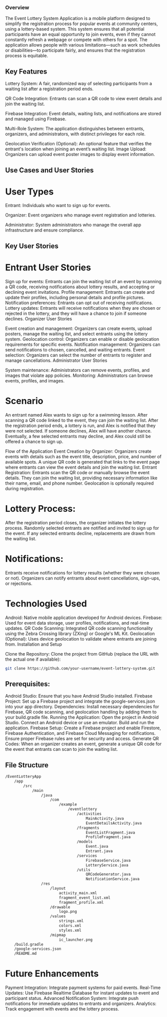 ### Overview

The Event Lottery System Application is a mobile platform designed to simplify the registration process for popular events at community centers, using a lottery-based system. 
This system ensures that all potential participants have an equal opportunity to join events, even if they cannot constantly refresh a webpage or compete with others for a spot. 
The application allows people with various limitations—such as work schedules or disabilities—to participate fairly, and ensures that the registration process is equitable.

## Key Features

Lottery System: A fair, randomized way of selecting participants from a waiting list after a registration period ends.

QR Code Integration: Entrants can scan a QR code to view event details and join the waiting list.

Firebase Integration: Event details, waiting lists, and notifications are stored and managed using Firebase.

Multi-Role System: The application distinguishes between entrants, organizers, and administrators, with distinct privileges for each role.

Geolocation Verification (Optional): An optional feature that verifies the entrant's location when joining an event’s waiting list.
Image Upload: Organizers can upload event poster images to display event information.

## Use Cases and User Stories
# User Types
Entrant: Individuals who want to sign up for events.

Organizer: Event organizers who manage event registration and lotteries.

Administrator: System administrators who manage the overall app infrastructure and ensure compliance.

## Key User Stories

# Entrant User Stories

Sign up for events: Entrants can join the waiting list of an event by scanning a QR code, receiving notifications about lottery results, and accepting or declining event invitations.
Profile management: Entrants can create and update their profiles, including personal details and profile pictures.
Notification preferences: Entrants can opt out of receiving notifications.
Lottery updates: Entrants will receive notifications when they are chosen or rejected in the lottery, and they will have a chance to join if someone declines.
Organizer User Stories

Event creation and management: Organizers can create events, upload posters, manage the waiting list, and select entrants using the lottery system.
Geolocation control: Organizers can enable or disable geolocation requirements for specific events.
Notification management: Organizers can send notifications to chosen, cancelled, and waiting entrants.
Event selection: Organizers can select the number of entrants to register and manage cancellations.
Administrator User Stories

System maintenance: Administrators can remove events, profiles, and images that violate app policies.
Monitoring: Administrators can browse events, profiles, and images.

# Scenario

An entrant named Alex wants to sign up for a swimming lesson. After scanning a QR code linked to the event, they can join the waiting list. 
After the registration period ends, a lottery is run, and Alex is notified that they were not selected. 
If someone declines, Alex will have another chance. Eventually, a few selected entrants may decline, and Alex could still be offered a chance to sign up.

Flow of the Application
Event Creation by Organizer:
Organizers create events with details such as the event title, description, price, and number of available spots.
A unique QR code is generated that links to the event page where entrants can view the event details and join the waiting list.
Entrant Registration:
Entrants scan the QR code or manually browse the event details.
They can join the waiting list, providing necessary information like their name, email, and phone number.
Geolocation is optionally required during registration.

# Lottery Process:
After the registration period closes, the organizer initiates the lottery process.
Randomly selected entrants are notified and invited to sign up for the event.
If any selected entrants decline, replacements are drawn from the waiting list.

# Notifications:
Entrants receive notifications for lottery results (whether they were chosen or not).
Organizers can notify entrants about event cancellations, sign-ups, or rejections.

# Technologies Used
Android: Native mobile application developed for Android devices.
Firebase: Used for event data storage, user profiles, notifications, and real-time updates.
QR Code Scanning: Integrated QR code scanning functionality using the Zebra Crossing library (ZXing) or Google's ML Kit.
Geolocation (Optional): Uses device geolocation to validate where entrants are joining from.
Installation and Setup

Clone the Repository: Clone the project from GitHub (replace the URL with the actual one if available):
```bash
git clone https://github.com/your-username/event-lottery-system.git
```

## Prerequisites:
Android Studio: Ensure that you have Android Studio installed.
Firebase Project: Set up a Firebase project and integrate the google-services.json into your app directory.
Dependencies: Install necessary dependencies for Firebase, QR code scanning, and geolocation handling by adding them to your build.gradle file.
Running the Application:
Open the project in Android Studio.
Connect an Android device or use an emulator.
Build and run the application.
Firebase Setup:
Create a Firebase project and enable Firestore, Firebase Authentication, and Firebase Cloud Messaging for notifications.
Ensure proper Firebase rules are set for security and access.
Generate QR Codes:
When an organizer creates an event, generate a unique QR code for the event that entrants can scan to join the waiting list.

## File Structure
```bash
/EventLotteryApp
    /app
        /src
            /main
                /java
                    /com
                        /example
                            /eventlottery
                                /activities
                                    MainActivity.java
                                    EventDetailsActivity.java
                                /fragments
                                    EventListFragment.java
                                    ProfileFragment.java
                                /models
                                    Event.java
                                    Entrant.java
                                /services
                                    FirebaseService.java
                                    LotteryService.java
                                /utils
                                    QRCodeGenerator.java
                                    NotificationService.java
                /res
                    /layout
                        activity_main.xml
                        fragment_event_list.xml
                        fragment_profile.xml
                    /drawable
                        logo.png
                    /values
                        strings.xml
                        colors.xml
                        styles.xml
                    /mipmap
                        ic_launcher.png
    /build.gradle
    /google-services.json
    /README.md
```
    
# Future Enhancements
Payment Integration: Integrate payment systems for paid events.
Real-Time Updates: Use Firebase Realtime Database for instant updates to event and participant status.
Advanced Notification System: Integrate push notifications for immediate updates to entrants and organizers.
Analytics: Track engagement with events and the lottery process.
